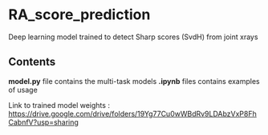 # RA_score_prediction
Deep learning model trained to detect Sharp scores (SvdH) from joint xrays


## Contents

**model.py** file contains the multi-task models
**.ipynb** files contains examples of usage

Link to trained model weights : https://drive.google.com/drive/folders/19Yg77Cu0wWBdRv9LDAbzVxP8FhCabnfV?usp=sharing
